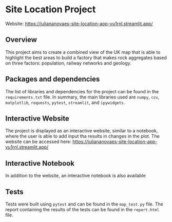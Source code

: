 # Site Location Project

Website: https://juliananovaes-site-location-app-vu1rnl.streamlit.app/

## Overview
This project aims to create a combined view of the UK map that is able to highlight the best areas to build a factory that makes rock aggregates based on three factors: population, railway networks and geology. 

## Packages and dependencies

The list of libraries and dependencies for the project can be found in the `requirements.txt` file. 
In summary, the main libraries used are `numpy`, `csv`, `matplotlib`, `requests`, `pytest`, `streamlit`,  and `ipywidgets`.

## Interactive Website 

The project is displayed as an interactive website, similar to a notebook, where the user is able to add input tha results in changes in the plot. The website can be accessed here: https://juliananovaes-site-location-app-vu1rnl.streamlit.app/

## Interactive Notebook 

In addition to the website, an interactive notebook is also available 

## Tests
Tests were built using `pytest` and can be found in the `map_test.py` file. The report containing the results of the tests 
can be found in the `report.html` file.
